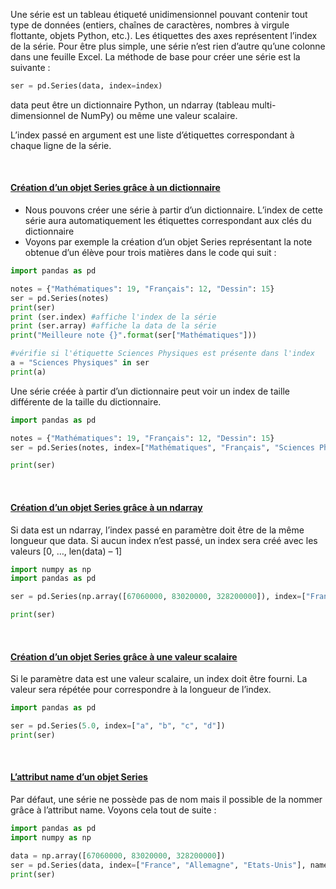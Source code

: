 Une série est un tableau étiqueté unidimensionnel pouvant contenir tout type de données (entiers,
chaînes de caractères, nombres à virgule flottante, objets Python, etc.).
Les étiquettes des axes représentent l’index de la série. Pour être plus simple, une série n’est rien d’autre qu’une colonne dans une feuille Excel. La méthode de base pour créer une série est la suivante :

```python
ser = pd.Series(data, index=index)
```

data peut être un dictionnaire Python, un ndarray (tableau multi-dimensionnel de NumPy) ou même une valeur scalaire.

L’index passé en argument est une liste d’étiquettes correspondant à chaque ligne de la série.

<br>

#### <u> Création d’un objet Series grâce à un dictionnaire </u>

- Nous pouvons créer une série à partir d’un dictionnaire. L’index de cette série aura automatiquement les étiquettes correspondant aux clés du dictionnaire
- Voyons par exemple la création d’un objet Series représentant la note obtenue d’un élève pour trois matières dans le code qui suit :

```python
import pandas as pd

notes = {"Mathématiques": 19, "Français": 12, "Dessin": 15}
ser = pd.Series(notes)
print(ser)
print (ser.index) #affiche l'index de la série
print (ser.array) #affiche la data de la série
print("Meilleure note {}".format(ser["Mathématiques"]))

#vérifie si l'étiquette Sciences Physiques est présente dans l'index
a = "Sciences Physiques" in ser
print(a)
```

Une série créée à partir d’un dictionnaire peut voir un index de taille différente de la taille du
dictionnaire.

```python
import pandas as pd

notes = {"Mathématiques": 19, "Français": 12, "Dessin": 15}
ser = pd.Series(notes, index=["Mathématiques", "Français", "Sciences Physiques", "Dessin" ])

print(ser)
```

<br>

#### <u> Création d’un objet Series grâce à un ndarray </u>

Si data est un ndarray, l’index passé en paramètre doit être de la même longueur que data. Si aucun index n’est passé, un index sera créé avec les valeurs [0, …, len(data) – 1]

```python
import numpy as np
import pandas as pd

ser = pd.Series(np.array([67060000, 83020000, 328200000]), index=["France", "Allemagne", "Etats-Unis"])

print(ser)
```

<br>

#### <u> Création d’un objet Series grâce à une valeur scalaire </u>

Si le paramètre data est une valeur scalaire, un index doit être fourni. La valeur sera répétée pour
correspondre à la longueur de l’index.

```python
import pandas as pd

ser = pd.Series(5.0, index=["a", "b", "c", "d"])
print(ser)
```

<br>

#### <u> L’attribut name d’un objet Series </u>

Par défaut, une série ne possède pas de nom mais il possible de la nommer grâce à l’attribut name.
Voyons cela tout de suite :

```python
import pandas as pd
import numpy as np

data = np.array([67060000, 83020000, 328200000])
ser = pd.Series(data, index=["France", "Allemagne", "Etats-Unis"], name="Série nombre d'habitants")
print(ser)
```

<br>
